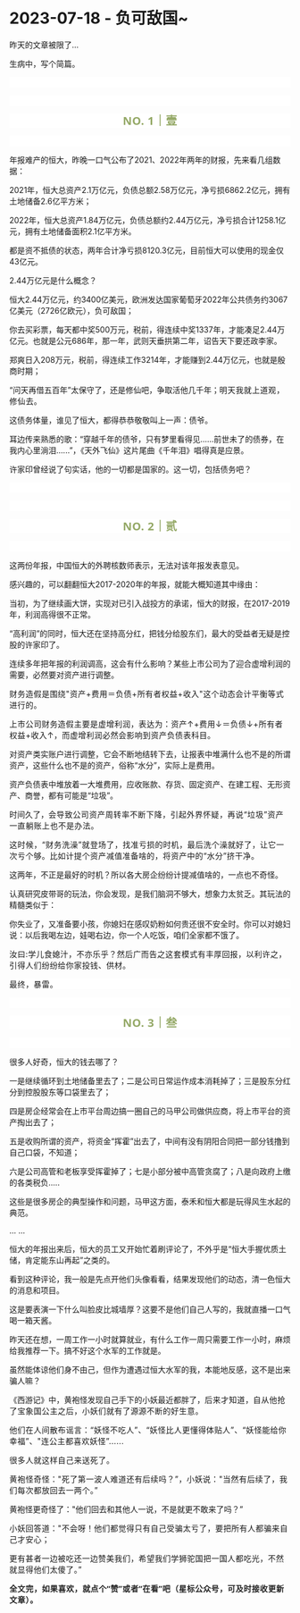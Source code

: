 # 2023-07-18 - 负可敌国~

<p style="visibility: visible;">昨天的文章被限了...</p><p style="visibility: visible;">生病中，写个简篇。<br style="visibility: visible;"></p><p style="outline: 0px;font-family: system-ui, -apple-system, BlinkMacSystemFont, &quot;Helvetica Neue&quot;, &quot;PingFang SC&quot;, &quot;Hiragino Sans GB&quot;, &quot;Microsoft YaHei UI&quot;, &quot;Microsoft YaHei&quot;, Arial, sans-serif;letter-spacing: 0.544px;text-wrap: wrap;background-color: rgb(255, 255, 255);visibility: visible;"><span style="outline: 0px;font-size: var(--articleFontsize);letter-spacing: 0.034em;visibility: visible;"><br style="outline: 0px;visibility: visible;"></span></p><p style="outline: 0px;font-family: system-ui, -apple-system, BlinkMacSystemFont, &quot;Helvetica Neue&quot;, &quot;PingFang SC&quot;, &quot;Hiragino Sans GB&quot;, &quot;Microsoft YaHei UI&quot;, &quot;Microsoft YaHei&quot;, Arial, sans-serif;letter-spacing: 0.544px;text-wrap: wrap;background-color: rgb(255, 255, 255);visibility: visible;"><span style="outline: 0px;font-size: var(--articleFontsize);letter-spacing: 0.034em;visibility: visible;"><br style="visibility: visible;"></span></p><p style="outline: 0px;letter-spacing: 0.544px;text-wrap: wrap;color: rgb(34, 34, 34);font-family: -apple-system-font, system-ui, &quot;Helvetica Neue&quot;, &quot;PingFang SC&quot;, &quot;Hiragino Sans GB&quot;, &quot;Microsoft YaHei UI&quot;, &quot;Microsoft YaHei&quot;, Arial, sans-serif;background-color: rgb(255, 255, 255);text-align: center;visibility: visible;"><span style="outline: 0px;font-weight: bold;line-height: 25px;color: rgb(149, 169, 103);font-size: 20px;visibility: visible;">NO. 1｜壹</span></p><p style="outline: 0px;letter-spacing: 0.544px;text-wrap: wrap;color: rgb(34, 34, 34);font-family: -apple-system-font, system-ui, &quot;Helvetica Neue&quot;, &quot;PingFang SC&quot;, &quot;Hiragino Sans GB&quot;, &quot;Microsoft YaHei UI&quot;, &quot;Microsoft YaHei&quot;, Arial, sans-serif;background-color: rgb(255, 255, 255);text-align: center;visibility: visible;"><br style="outline: 0px;visibility: visible;"></p><p style="visibility: visible;">年报难产的恒大，昨晚一口气公布了2021、2022年两年的财报，先来看几组数据：</p><p style="visibility: visible;">2021年，恒大总资产2.1万亿元，负债总额2.58万亿元，净亏损6862.2亿元，拥有土地储备2.6亿平方米；</p><p style="visibility: visible;">2022年，恒大总资产1.84万亿元，负债总额约2.44万亿元，净亏损合计1258.1亿元，拥有土地储备面积2.1亿平方米。</p><p style="visibility: visible;">都是资不抵债的状态，两年合计净亏损8120.3亿元，目前恒大可以使用的现金仅43亿元。</p><p style="visibility: visible;">2.44万亿元是什么概念？</p><p style="visibility: visible;">恒大2.44万亿元，约3400亿美元，欧洲发达国家葡萄牙2022年公共债务约3067亿美元（2726亿欧元），负可敌国；</p><p style="visibility: visible;">你去买彩票，每天都中奖500万元，税前，得连续中奖1337年，才能凑足2.44万亿元。也就是公元686年，那一年，武则天垂拱第二年，诏告天下要还政李家。<br style="visibility: visible;"></p><p style="visibility: visible;">郑爽日入208万元，税前，得连续工作3214年，才能赚到2.44万亿元，也就是殷商时期；<br style="visibility: visible;"></p><p style="visibility: visible;">“问天再借五百年”太保守了，还是修仙吧，争取活他几千年；<span style="letter-spacing: 0.578px; text-wrap: wrap; visibility: visible;">明天我就上道观，</span><span style="letter-spacing: 0.578px; text-wrap: wrap; visibility: visible;">修仙去。</span></p><p style="visibility: visible;">这债务体量，谁见了恒大，都得恭恭敬敬叫上一声：债爷。</p><p style="visibility: visible;">耳边传来熟悉的歌：“穿越千年的债爷，只有梦里看得见......前世未了的债券，在我内心里淌泪......”，《天外飞仙》这片尾曲《千年泪》唱得真是应景。</p><p style="visibility: visible;">许家印曾经说了句实话，他的一切都是国家的。这一切，包括债务吧？<br style="visibility: visible;"></p><p style="outline: 0px;font-family: system-ui, -apple-system, BlinkMacSystemFont, &quot;Helvetica Neue&quot;, &quot;PingFang SC&quot;, &quot;Hiragino Sans GB&quot;, &quot;Microsoft YaHei UI&quot;, &quot;Microsoft YaHei&quot;, Arial, sans-serif;letter-spacing: 0.544px;text-wrap: wrap;background-color: rgb(255, 255, 255);visibility: visible;"><span style="outline: 0px;font-size: var(--articleFontsize);letter-spacing: 0.034em;visibility: visible;"><br style="outline: 0px;visibility: visible;"></span></p><p style="outline: 0px;font-family: system-ui, -apple-system, BlinkMacSystemFont, &quot;Helvetica Neue&quot;, &quot;PingFang SC&quot;, &quot;Hiragino Sans GB&quot;, &quot;Microsoft YaHei UI&quot;, &quot;Microsoft YaHei&quot;, Arial, sans-serif;letter-spacing: 0.544px;text-wrap: wrap;background-color: rgb(255, 255, 255);visibility: visible;"><span style="outline: 0px;font-size: var(--articleFontsize);letter-spacing: 0.034em;visibility: visible;"><br></span></p><p style="outline: 0px;letter-spacing: 0.544px;text-wrap: wrap;color: rgb(34, 34, 34);font-family: -apple-system-font, system-ui, &quot;Helvetica Neue&quot;, &quot;PingFang SC&quot;, &quot;Hiragino Sans GB&quot;, &quot;Microsoft YaHei UI&quot;, &quot;Microsoft YaHei&quot;, Arial, sans-serif;background-color: rgb(255, 255, 255);text-align: center;visibility: visible;"><span style="outline: 0px;font-weight: bold;line-height: 25px;color: rgb(149, 169, 103);font-size: 20px;visibility: visible;">NO. 2｜贰</span></p><p style="outline: 0px;letter-spacing: 0.544px;text-wrap: wrap;color: rgb(34, 34, 34);font-family: -apple-system-font, system-ui, &quot;Helvetica Neue&quot;, &quot;PingFang SC&quot;, &quot;Hiragino Sans GB&quot;, &quot;Microsoft YaHei UI&quot;, &quot;Microsoft YaHei&quot;, Arial, sans-serif;background-color: rgb(255, 255, 255);text-align: center;visibility: visible;"><br style="outline: 0px;visibility: visible;"></p><p>这两份年报，中国恒大的外聘核数师表示，无法对该年报发表意见。<br></p><p>感兴趣的，可以翻翻恒大2017-2020年的年报，就能大概知道其中缘由：<br></p><p>当初，为了继续画大饼，实现对已引入战投方的承诺，恒大的财报，在2017-2019年，利润高得很不正常。</p><p>“高利润”的同时，恒大还在坚持高分红，把钱分给股东们，最大的受益者无疑是控股的许家印了。</p><p>连续多年把年报的利润调高，这会有什么影响？某些上市公司为了迎合虚增利润的需要，必然要对资产进行调整。</p><p><span style="font-size: var(--articleFontsize);letter-spacing: 0.034em;text-wrap: wrap;">财务造假是围绕"资产+费用＝负债+所有者权益+收入"这个动态会计平衡等式进行的。</span></p><p><span style="font-size: var(--articleFontsize);letter-spacing: 0.034em;text-wrap: wrap;">上市公司财务造假主要是虚增利润，表达为：</span><span style="font-size: var(--articleFontsize);letter-spacing: 0.034em;text-wrap: wrap;">资产↑+费用↓＝负债↓+所有者权益+收入↑，而虚增利润必然会影响到资产负债表科目。</span></p><p>对资产类实账户进行调整，它会不断地结转下去，让报表中堆满什么也不是的所谓资产，这些什么也不是的资产，俗称“水分”，实际上是费用。</p><p>资产负债表中堆放着一大堆费用，应收账款、存货、固定资产、在建工程、无形资产、商誉，都有可能是“垃圾”。</p><p>时间久了，<span style="letter-spacing: 0.578px;text-wrap: wrap;">会导致公司资产周转率不断下降，引起外界怀疑，再说“垃圾”资产一直躺账上也不是办法。</span></p><p><span style="letter-spacing: 0.578px;text-wrap: wrap;">这时候，<span style="letter-spacing: 0.578px;text-wrap: wrap;">“</span><span style="letter-spacing: 0.578px;text-wrap: wrap;">财务洗澡”就登场了，</span></span><span style="font-size: var(--articleFontsize);letter-spacing: 0.034em;">找准亏损的时机，最后洗个澡就好了，让它一次亏个够。</span><span style="font-size: var(--articleFontsize);letter-spacing: 0.034em;">比如计提个资产减值准备啥的，将资产中的“水分”挤干净。</span></p><p><span style="font-size: var(--articleFontsize);letter-spacing: 0.034em;"></span>这两年，不正是最好的时机？所以各大房企纷纷计提减值啥的，一点也不奇怪。<br><span style="font-size: var(--articleFontsize);letter-spacing: 0.034em;"></span></p><p><span style="">认真研究皮带哥的玩法，你会发现，是我们脑洞不够大，想象力太贫乏。其玩法的精髓类似于：</span></p><p><span style="">你失业了，又准备要小孩，你媳妇在感叹奶粉如何贵还很不安全时。你可以对媳妇说：以后我喝左边，娃喝右边，你一个人吃饭，咱们全家都不饿了。</span></p><p><span style="font-size: var(--articleFontsize);letter-spacing: 0.034em;">汝曰:学儿食媳汁，不亦乐乎？然后广而告之这套模式有丰厚回报，以利许之，引得人们纷纷给你家投钱、供材。</span><span style="font-size: var(--articleFontsize);letter-spacing: 0.034em;"></span></p><p style="outline: 0px;font-family: system-ui, -apple-system, BlinkMacSystemFont, &quot;Helvetica Neue&quot;, &quot;PingFang SC&quot;, &quot;Hiragino Sans GB&quot;, &quot;Microsoft YaHei UI&quot;, &quot;Microsoft YaHei&quot;, Arial, sans-serif;letter-spacing: 0.544px;text-wrap: wrap;background-color: rgb(255, 255, 255);visibility: visible;"><span style="outline: 0px;font-size: var(--articleFontsize);letter-spacing: 0.034em;visibility: visible;">最终，暴雷。<br></span></p><p style="outline: 0px;font-family: system-ui, -apple-system, BlinkMacSystemFont, &quot;Helvetica Neue&quot;, &quot;PingFang SC&quot;, &quot;Hiragino Sans GB&quot;, &quot;Microsoft YaHei UI&quot;, &quot;Microsoft YaHei&quot;, Arial, sans-serif;letter-spacing: 0.544px;text-wrap: wrap;background-color: rgb(255, 255, 255);visibility: visible;"><span style="outline: 0px;font-size: var(--articleFontsize);letter-spacing: 0.034em;visibility: visible;"><br></span></p><p style="outline: 0px;letter-spacing: 0.544px;text-wrap: wrap;color: rgb(34, 34, 34);font-family: -apple-system-font, system-ui, &quot;Helvetica Neue&quot;, &quot;PingFang SC&quot;, &quot;Hiragino Sans GB&quot;, &quot;Microsoft YaHei UI&quot;, &quot;Microsoft YaHei&quot;, Arial, sans-serif;background-color: rgb(255, 255, 255);text-align: center;visibility: visible;"><span style="outline: 0px;font-weight: bold;line-height: 25px;color: rgb(149, 169, 103);font-size: 20px;visibility: visible;">NO. 3｜叁</span></p><p style="outline: 0px;letter-spacing: 0.544px;text-wrap: wrap;color: rgb(34, 34, 34);font-family: -apple-system-font, system-ui, &quot;Helvetica Neue&quot;, &quot;PingFang SC&quot;, &quot;Hiragino Sans GB&quot;, &quot;Microsoft YaHei UI&quot;, &quot;Microsoft YaHei&quot;, Arial, sans-serif;background-color: rgb(255, 255, 255);text-align: center;visibility: visible;"><br style="outline: 0px;visibility: visible;"></p><p>很多人好奇，恒大的钱去哪了？<br></p><p>一是继续循环到土地储备里去了；二是公司日常运作成本消耗掉了；三是股东分红分到控股股东等口袋里去了；</p><p>四是房企经常会在上市平台周边搞一圈自己的马甲公司做供应商，将上市平台的资产掏出去了；</p><p>五是收购所谓的资产，将资金“挥霍”出去了，中间有没有阴阳合同把一部分钱撸到自己口袋，不知道；<br></p><p>六是公司高管和老板享受挥霍掉了；七是小部分被中高管贪腐了；八是向政府上缴的各类税负.....</p><p>这些是很多房企的典型操作和问题，马甲这方面，泰禾和恒大都是玩得风生水起的典范。</p><p>... ...&nbsp;</p><p>恒大的年报出来后，恒大的员工又开始忙着刷评论了，不外乎是“恒大手握优质土储，肯定能东山再起”之类的。</p><p>看到这种评论，我一般是先点开他们头像看看，结果发现他们的动态，清一色恒大的消息和项目。</p><p>这是要表演一下什么叫脸皮比城墙厚？这要不是他们自己人写的，我就直播一口气喝一箱天酱。<br></p><p>昨天还在想，一周工作一小时就算就业，有什么工作一周只需要工作一小时，麻烦给我推荐一下。搞不好这个水军的工作就是。</p><p>虽然能体谅他们身不由己，但作为遭遇过恒大水军的我，本能地反感，这不是出来骗人嘛？</p><p><span style="">《西游记》中，黄袍怪发现自己手下的小妖最近都胖了，</span><span style="font-size: var(--articleFontsize);letter-spacing: 0.034em;">后来才知道，自从他抢了宝象国公主之后，小妖们就有了源源不断的好生意。</span></p><p><span style="font-size: var(--articleFontsize);letter-spacing: 0.034em;">他们在人间散布谣言：“妖怪不吃人”、“妖怪比人更懂得体贴人”、“妖怪能给你幸福”、</span><span style="font-size: var(--articleFontsize);letter-spacing: 0.034em;">"连公主都喜欢妖怪”......</span><br></p><p><span style="font-size: var(--articleFontsize);letter-spacing: 0.034em;">很多人就这样自己来送死了。</span><br></p><p><span style="font-size: var(--articleFontsize);letter-spacing: 0.034em;">黄袍怪奇怪：</span><span style="font-size: var(--articleFontsize);letter-spacing: 0.034em;">"死了第一波人难道还有后续吗？</span><span style="font-size: var(--articleFontsize);letter-spacing: 0.034em;">”，</span><span style="font-size: var(--articleFontsize);letter-spacing: 0.034em;">小妖说：</span><span style="font-size: var(--articleFontsize);letter-spacing: 0.034em;">"当然有后续了，我们每次都放回去一两个。</span><span style="font-size: var(--articleFontsize);letter-spacing: 0.034em;">”</span><span style="font-size: var(--articleFontsize);letter-spacing: 0.034em;"></span></p><p><span style="">黄袍怪更奇怪了："他们回去和其他人一说，不是就更不敢来了吗？”</span></p><p><span style="font-size: var(--articleFontsize);letter-spacing: 0.034em;">小妖回答道：</span><span style="font-size: var(--articleFontsize);letter-spacing: 0.034em;">"不会呀！他</span><span style="font-size: var(--articleFontsize);letter-spacing: 0.034em;">们都觉得只有自己受骗太亏了，要把所有人都骗来自己才安心；</span></p><p><span style="font-size: var(--articleFontsize);letter-spacing: 0.034em;">更有甚者一边被吃还一边赞美我们，希望我们学狮驼国把一国人都吃光，不然就显得他们太傻了。</span><span style="font-size: var(--articleFontsize);letter-spacing: 0.034em;">”</span><br></p><p style="margin-bottom: 0px;"><strong style="outline: 0px;font-family: system-ui, -apple-system, BlinkMacSystemFont, &quot;Helvetica Neue&quot;, &quot;PingFang SC&quot;, &quot;Hiragino Sans GB&quot;, &quot;Microsoft YaHei UI&quot;, &quot;Microsoft YaHei&quot;, Arial, sans-serif;letter-spacing: 0.544px;text-wrap: wrap;background-color: rgb(255, 255, 255);color: rgb(34, 34, 34);font-size: 16px;"><span style="outline: 0px;font-size: 14px;">全文完，如果喜欢，就点个“赞”或者“在看”吧（星标公众号，可及时接收更新文章）。</span></strong></p><p style="display: none;"><mp-style-type data-value="3"></mp-style-type></p>